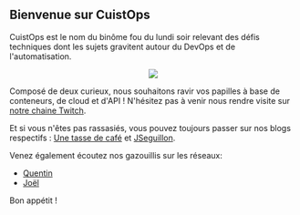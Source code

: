 ## Bienvenue sur CuistOps

CuistOps est le nom du binôme fou du lundi soir relevant des défis techniques dont les sujets gravitent autour du DevOps et de l'automatisation.

<center>
<img src="https://avatars.githubusercontent.com/u/162302167">
</center>

Composé de deux curieux, nous souhaitons ravir vos papilles à base de conteneurs, de cloud et d'API ! N'hésitez pas à venir nous rendre visite sur [notre chaine Twitch](https://twitch.tv/cuistops).

Et si vous n'êtes pas rassasiés, vous pouvez toujours passer sur nos blogs respectifs : [Une tasse de café](https://une-tasse-de.cafe) et [JSeguillon](https://jseguillon.io/).

Venez également écoutez nos gazouillis sur les réseaux:
- [Quentin](https://twitter.com/TheBidouilleur)
- [Joël](https://twitter.com/JSeguillon)

Bon appétit !
